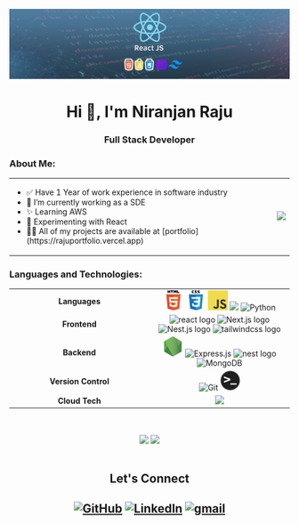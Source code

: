 ![](https://github.com/RajuNiranjan/RajuNiranjan/blob/master/Untitled-1.jpg)

<h1 align="center">Hi 👋, I'm Niranjan Raju</h1>
<h3 align="center">Full Stack Developer</h3>

### About Me:

<table width="100%">
<tr>
<td>
<ul>
<li>✅ Have 1 Year of work experience in software industry</li>
<li>🔭 I’m currently working as a SDE</li>
<li>✨ Learning AWS</li>
<li>🌱 Experimenting with React</li>
<li>👨‍💻 All of my projects are available at [portfolio](https://rajuportfolio.vercel.app)</li>
</ul>
</td>
<td>
<img style="width: 100%" src="https://media.giphy.com/media/gh0RRgkTXedvF0pDc0/giphy.gif">
</td>
</tr>
</table>

### Languages and Technologies:

<table width="100%">  
<tr align="center">  
<td width="545"><strong>Languages</strong></td>  
<td width="466">
	<img alt="HTML5" width="36px" src="https://raw.githubusercontent.com/github/explore/80688e429a7d4ef2fca1e82350fe8e3517d3494d/topics/html/html.png" />
	<img alt="CSS3" width="36px" src="https://raw.githubusercontent.com/github/explore/80688e429a7d4ef2fca1e82350fe8e3517d3494d/topics/css/css.png" />
	<img alt="JavaScript" width="36px" src="https://raw.githubusercontent.com/github/explore/80688e429a7d4ef2fca1e82350fe8e3517d3494d/topics/javascript/javascript.png" />
	<img width="36px" src="https://img.icons8.com/color/50/000000/typescript.png"/>
	<img width="36px" src="https://img.icons8.com/color/48/000000/python.png" alt="Python"/>
</td>  
</tr>  
<tr align="center">  
<td width="50%"><strong>Frontend</strong></td>  
<td width="50%">
	<img  width="36px" src="https://cdn.jsdelivr.net/gh/devicons/devicon/icons/react/react-original.svg" height="40" alt="react logo"  />
	<img src="https://skillicons.dev/icons?i=next" height="40" alt="Next.js logo"  />
	<img src="https://skillicons.dev/icons?i=redux" height="40" alt="Nest.js logo"  />
	<img src="https://skillicons.dev/icons?i=tailwind" height="40" alt="tailwindcss logo"  />
</td>  
</tr>  
<tr align="center">  
<td width="50%"><strong>Backend</strong></td>  
<td width="50%">
	<img alt="Node.js" width="36px" src="https://raw.githubusercontent.com/github/explore/80688e429a7d4ef2fca1e82350fe8e3517d3494d/topics/nodejs/nodejs.png" />
	<img alt="Express.js" width="36px" src="https://img.icons8.com/color/48/000000/js.png" />
	<img src="https://skillicons.dev/icons?i=nest" height="40" alt="nest logo"  />
	<img alt="MongoDB" width="36px" src="https://img.icons8.com/color/48/000000/mongodb.png" />
</td>  
</tr>  
<tr align="center">  
<td width="50%"><strong>Version Control</strong></td>  
<td width="50%">
   <img alt="Git" width="36px" src="https://img.icons8.com/color/64/000000/git.png"/>
	<img alt="Terminal" width="36px" src="https://raw.githubusercontent.com/github/explore/80688e429a7d4ef2fca1e82350fe8e3517d3494d/topics/terminal/terminal.png" />
</td>  
</tr>  
<tr align="center">  
<td width="50%"><strong>Cloud Tech</strong></td>  
<td width="50%">
	<img width="36px" src="https://img.icons8.com/color/48/000000/amazon-web-services.png"/>
</td>  
</tr> 
</table>
<br/>
<br/>

<div align=center>
<img src="https://github-readme-stats.vercel.app/api?username=rajuniranjan&show_icons=true&theme=synthwave&include_all_commits=true&count_private=true"/> 
<img src="https://github-readme-stats.vercel.app/api/top-langs/?username=rajuniranjan&theme=synthwave"/>
</div>
<br/>

<h2 align="center">Let's Connect <h2>
<p align="center" backgroud="./images/mid.png">
	<a href="https://github.com/RajuNiranjan"><img src="https://img.icons8.com/bubbles/50/000000/github.png" alt="GitHub"/></a>
	<a href="https://www.linkedin.com/in/raju-niranjan/"><img src="https://img.icons8.com/bubbles/50/000000/linkedin.png" alt="LinkedIn"/></a>
	<a href="mailto:rajuniranjan191@gmail.com"><img src="https://img.icons8.com/bubbles/50/000000/gmail.png" alt="gmail"/></a>
</p>
